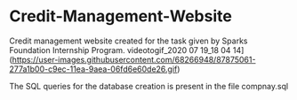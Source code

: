 # Credit-Management-Website
Credit management website created for the task given by Sparks Foundation Internship Program.
videotogif_2020 07 19_18 04 14](https://user-images.githubusercontent.com/68266948/87875061-277a1b00-c9ec-11ea-9aea-06fd6e60de26.gif)


The SQL queries for the database creation is present in the file compnay.sql
